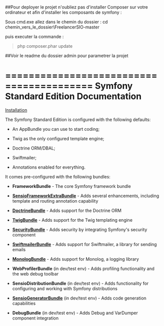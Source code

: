 ##Pour deployer le projet n'oubliez pas d'installer Composer sur votre ordinateur
et afin d'installer les composants de symfony :

Sous cmd.exe allez dans le chemin du dossier :
cd chemin_vers_le_dossier\FreelancerSIO-master

puis executer la commande :
>php composer.phar update

##Voir le readme du dossier admin pour parametrer la projet


=========================================
Symfony Standard Edition Documentation
=========================================

[Installation][1]

The Symfony Standard Edition is configured with the following defaults:

  * An AppBundle you can use to start coding;

  * Twig as the only configured template engine;

  * Doctrine ORM/DBAL;

  * Swiftmailer;

  * Annotations enabled for everything.

It comes pre-configured with the following bundles:

  * **FrameworkBundle** - The core Symfony framework bundle

  * [**SensioFrameworkExtraBundle**][6] - Adds several enhancements, including
    template and routing annotation capability

  * [**DoctrineBundle**][7] - Adds support for the Doctrine ORM

  * [**TwigBundle**][8] - Adds support for the Twig templating engine

  * [**SecurityBundle**][9] - Adds security by integrating Symfony's security
    component

  * [**SwiftmailerBundle**][10] - Adds support for Swiftmailer, a library for
    sending emails

  * [**MonologBundle**][11] - Adds support for Monolog, a logging library

  * **WebProfilerBundle** (in dev/test env) - Adds profiling functionality and
    the web debug toolbar

  * **SensioDistributionBundle** (in dev/test env) - Adds functionality for
    configuring and working with Symfony distributions

  * [**SensioGeneratorBundle**][13] (in dev/test env) - Adds code generation
    capabilities

  * **DebugBundle** (in dev/test env) - Adds Debug and VarDumper component
    integration

[1]:  https://symfony.com/doc/3.0/book/installation.html
[6]:  https://symfony.com/doc/current/bundles/SensioFrameworkExtraBundle/index.html
[7]:  https://symfony.com/doc/3.0/book/doctrine.html
[8]:  https://symfony.com/doc/3.0/book/templating.html
[9]:  https://symfony.com/doc/3.0/book/security.html
[10]: https://symfony.com/doc/3.0/cookbook/email.html
[11]: https://symfony.com/doc/3.0/cookbook/logging/monolog.html
[13]: https://symfony.com/doc/3.0/bundles/SensioGeneratorBundle/index.html
